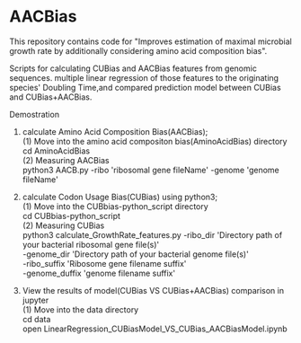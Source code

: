 # AACBias

This repository contains code for "Improves estimation of maximal microbial growth rate by additionally considering amino acid composition bias". 

Scripts for calculating CUBias and AACBias features from genomic sequences. 
multiple linear regression of those features to the originating species' Doubling Time,and compared prediction model between CUBias and CUBias+AACBias.

Demostration
1. calculate Amino Acid Composition Bias(AACBias);  
  (1) Move into the amino acid compositon bias(AminoAcidBias) directory  
    cd AminoAcidBias  
  (2) Measuring AACBias    
    python3  AACB.py -ribo 'ribosomal gene fileName' -genome 'genome fileName'  
    
2. calculate Codon Usage Bias(CUBias) using python3;  
  (1) Move into the CUBbias-python_script directory  
    cd CUBbias-python_script  
  (2) Measuring CUBias   
    python3 calculate_GrowthRate_features.py -ribo_dir 'Directory path of your bacterial ribosomal gene file(s)'  
                                              -genome_dir 'Directory path of your bacterial genome file(s)'  
                                              -ribo_suffix 'Ribosome gene filename suffix'  
                                              -genome_duffix 'genome filename suffix'  
                                              
3. View the results of model(CUBias VS CUBias+AACBias) comparison in jupyter  
  (1) Move into the data directory  
     cd data  
     open LinearRegression_CUBiasModel_VS_CUBias_AACBiasModel.ipynb
  
